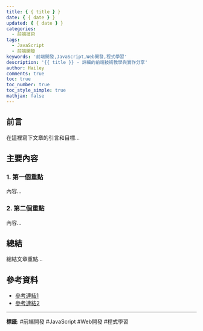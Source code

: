 ```yaml
---
title: { { title } }
date: { { date } }
updated: { { date } }
categories:
  - 前端技術
tags:
  - JavaScript
  - 前端開發
keywords: '前端開發,JavaScript,Web開發,程式學習'
description: '{{ title }} - 詳細的前端技術教學與實作分享'
author: Hailey
comments: true
toc: true
toc_number: true
toc_style_simple: true
mathjax: false
---
```


## 前言

在這裡寫下文章的引言和目標...

## 主要內容

### 1. 第一個重點

內容...

### 2. 第二個重點

內容...

## 總結

總結文章重點...

## 參考資料

- [參考連結1](url)
- [參考連結2](url)

---

**標籤**: #前端開發 #JavaScript #Web開發 #程式學習
